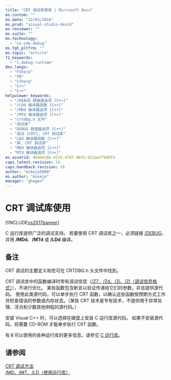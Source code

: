 ```yaml
---
title: "CRT 调试库使用 | Microsoft Docs"
ms.custom: ""
ms.date: "12/03/2016"
ms.prod: "visual-studio-dev14"
ms.reviewer: ""
ms.suite: ""
ms.technology: 
  - "vs-ide-debug"
ms.tgt_pltfrm: ""
ms.topic: "article"
f1_keywords: 
  - "c.debug.runtime"
dev_langs: 
  - "FSharp"
  - "VB"
  - "CSharp"
  - "C++"
  - "C++"
helpviewer_keywords: 
  - "/DEBUG 链接器选项 [C++]"
  - "/LDd 编译器函数 [C++]"
  - "/MDd 编译器选项 [C++]"
  - "/MTd 编译器选项 [C++]"
  - "crtdbg.h 文件"
  - "调试库"
  - "DEBUG 链接器选项 [C++]"
  - "调试 [CRT], CRT 调试库"
  - "LDd 编译器函数 [C++]"
  - "库, CRT 调试库"
  - "MDd 编译器选项 [C++]"
  - "MTd 编译器选项 [C++]"
ms.assetid: 464de16b-4215-4787-9bfa-921aaff9d9f4
caps.latest.revision: 16
caps.handback.revision: 16
author: "mikejo5000"
ms.author: "mikejo"
manager: "ghogen"
---
```

# CRT 调试库使用
[!INCLUDE[vs2017banner](../code-quality/includes/vs2017banner.md)]

C 运行库提供广泛的调试支持。  若要使用 CRT 调试库之一，必须链接 [\/DEBUG](/visual-cpp/build/reference/debug-generate-debug-info)，并用 **\/MDd**、**\/MTd** 或 **\/LDd** 编译。  
  
## 备注  
 CRT 调试的主要定义和宏可在 CRTDBG.h 头文件中找到。  
  
 CRT 调试库中的函数编译时带有调试信息（[\/Z7、\/Zd、\/Zi、\/ZI（调试信息格式）](/visual-cpp/build/reference/z7-zi-zi-debug-information-format)），不进行优化。  某些函数包含断言以验证传递给它们的参数，并且提供源代码。  使用此类源代码，可以单步执行 CRT 函数，以确认这些函数按预期方式工作并检查错误的参数或内存状态。（某些 CRT 技术是专有技术，不提供用于异常处理、浮点和少数其他例程的源代码。）  
  
 安装 Visual C\+\+ 时，可以选择在硬盘上安装 C 运行库源代码。  如果不安装源代码，将需要 CD\-ROM 才能单步执行 CRT 函数。  
  
 有关可以使用的各种运行库的更多信息，请参见 [C 运行库](/visual-cpp/c-runtime-library/crt-library-features)。  
  
## 请参阅  
 [CRT 调试方法](../debugger/crt-debugging-techniques.md)   
 [\/MD、\/MT、\/LD（使用运行库）](/visual-cpp/build/reference/md-mt-ld-use-run-time-library)